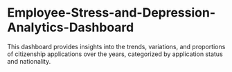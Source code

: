 # Employee-Stress-and-Depression-Analytics-Dashboard
This dashboard provides insights into the trends, variations, and proportions of citizenship applications over the years, categorized by application status and nationality.
